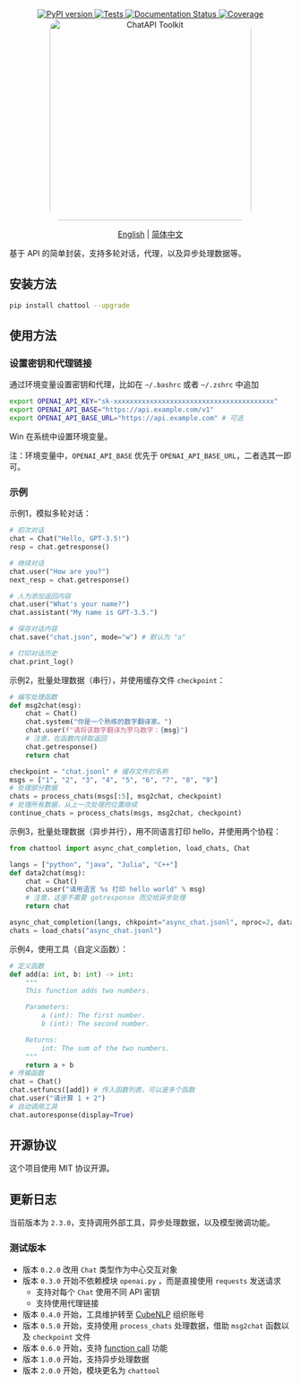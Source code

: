 <div align="center">
    <a href="https://pypi.python.org/pypi/chattool">
        <img src="https://img.shields.io/pypi/v/chattool.svg" alt="PyPI version" />
    </a>
    <a href="https://github.com/cubenlp/chattool/actions/workflows/test.yml">
        <img src="https://github.com/cubenlp/chattool/actions/workflows/test.yml/badge.svg" alt="Tests" />
    </a>
    <a href="https://chattool.cubenlp.com">
        <img src="https://img.shields.io/badge/docs-github_pages-blue.svg" alt="Documentation Status" />
    </a>
    <a href="https://codecov.io/gh/cubenlp/chattool">
        <img src="https://codecov.io/gh/cubenlp/chattool/branch/master/graph/badge.svg" alt="Coverage" />
    </a>
</div>

<div align="center">
    <img src="https://qiniu.wzhecnu.cn/PicBed6/picgo/chattool.jpeg" alt="ChatAPI Toolkit" width="360", style="border-radius: 20px;">

[English](README_en.md) | [简体中文](README.md)
</div>

基于 API 的简单封装，支持多轮对话，代理，以及异步处理数据等。

## 安装方法

```bash
pip install chattool --upgrade
```

## 使用方法

### 设置密钥和代理链接

通过环境变量设置密钥和代理，比如在 `~/.bashrc` 或者 `~/.zshrc` 中追加

```bash
export OPENAI_API_KEY="sk-xxxxxxxxxxxxxxxxxxxxxxxxxxxxxxxxxxxxxxxx"
export OPENAI_API_BASE="https://api.example.com/v1"
export OPENAI_API_BASE_URL="https://api.example.com" # 可选
```

Win 在系统中设置环境变量。

注：环境变量中，`OPENAI_API_BASE` 优先于 `OPENAI_API_BASE_URL`，二者选其一即可。

### 示例

示例1，模拟多轮对话：

```python
# 初次对话
chat = Chat("Hello, GPT-3.5!")
resp = chat.getresponse()

# 继续对话
chat.user("How are you?")
next_resp = chat.getresponse()

# 人为添加返回内容
chat.user("What's your name?")
chat.assistant("My name is GPT-3.5.")

# 保存对话内容
chat.save("chat.json", mode="w") # 默认为 "a"

# 打印对话历史
chat.print_log()
```

示例2，批量处理数据（串行），并使用缓存文件 `checkpoint`：

```python
# 编写处理函数
def msg2chat(msg):
    chat = Chat()
    chat.system("你是一个熟练的数字翻译家。")
    chat.user(f"请将该数字翻译为罗马数字：{msg}")
    # 注意，在函数内获取返回
    chat.getresponse()
    return chat

checkpoint = "chat.jsonl" # 缓存文件的名称
msgs = ["1", "2", "3", "4", "5", "6", "7", "8", "9"]
# 处理部分数据
chats = process_chats(msgs[:5], msg2chat, checkpoint)
# 处理所有数据，从上一次处理的位置继续
continue_chats = process_chats(msgs, msg2chat, checkpoint)
```

示例3，批量处理数据（异步并行），用不同语言打印 hello，并使用两个协程：

```python
from chattool import async_chat_completion, load_chats, Chat

langs = ["python", "java", "Julia", "C++"]
def data2chat(msg):
    chat = Chat()
    chat.user("请用语言 %s 打印 hello world" % msg)
    # 注意，这里不需要 getresponse 而交给异步处理
    return chat

async_chat_completion(langs, chkpoint="async_chat.jsonl", nproc=2, data2chat=data2chat)
chats = load_chats("async_chat.jsonl")
```

示例4，使用工具（自定义函数）：

```python
# 定义函数
def add(a: int, b: int) -> int:
    """
    This function adds two numbers.

    Parameters:
        a (int): The first number.
        b (int): The second number.

    Returns:
        int: The sum of the two numbers.
    """
    return a + b
# 传输函数
chat = Chat()
chat.setfuncs([add]) # 传入函数列表，可以是多个函数
chat.user("请计算 1 + 2")
# 自动调用工具
chat.autoresponse(display=True)
```

## 开源协议

这个项目使用 MIT 协议开源。

## 更新日志

当前版本为 `2.3.0`，支持调用外部工具，异步处理数据，以及模型微调功能。

### 测试版本
- 版本 `0.2.0` 改用 `Chat` 类型作为中心交互对象
- 版本 `0.3.0` 开始不依赖模块 `openai.py` ，而是直接使用 `requests` 发送请求
    - 支持对每个 `Chat` 使用不同 API 密钥
    - 支持使用代理链接
- 版本 `0.4.0` 开始，工具维护转至 [CubeNLP](https://github.com/cubenlp) 组织账号
- 版本 `0.5.0` 开始，支持使用 `process_chats` 处理数据，借助 `msg2chat` 函数以及 `checkpoint` 文件
- 版本 `0.6.0` 开始，支持 [function call](https://platform.openai.com/docs/guides/gpt/function-calling) 功能
- 版本 `1.0.0` 开始，支持异步处理数据
- 版本 `2.0.0` 开始，模块更名为 `chattool`